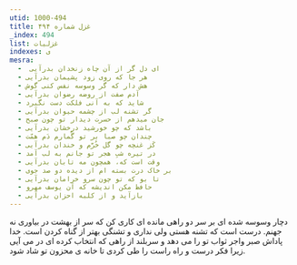 ```yaml
---
utid: 1000-494
title: غزل شماره ۴۹۴
_index: 494
list: غزلیات
indexes: ی
mesra:
  - ‌ ای دل گر از آن چاه زنخدان بدرآیی
  - هر جا که روی زود پشیمان بدرآیی
  - هش دار که گر وسوسه نفس کنی گوش
  - آدم صفت از روضه رضوان بدرآیی
  - شاید که به آنی فلکت دست نگیرد
  - گر تشنه لب از چشمه حیوان بدرآیی
  - جان میدهم از حسرت دیدار تو چون صبح
  - باشد که چو خورشید درخشان بدرآیی
  - چندان چو صبا بر تو گُمارم دَم همّت
  - کَز غنچه چو گل خُرَّم و خندان بدرآیی
  - در تیره شبِ هجر تو جانم به لب آمد
  - وقت است که، همچون مه تابان بدرآیی
  - بر خاک درت بسته ام از دیده دو صد جوی
  - تا بو که تو چون سرو خرامان بدرآیی
  - حافظ مکن اندیشه که آن یوسف مهرو
  - بازآید و از کلبه احزان بدرآیی
---
```

دچار وسوسه شده ای بر سر دو راهی مانده ای کاری کن که سر از بهشت در بیاوری نه جهنم. درست است که تشنه هستی ولی نداری و تشنگی بهتر از گناه کردن است. خدا پاداش صبر واجر ثواب تو را می دهد و سربلند از راهی که انتخاب کرده ای در می آیی زیرا فکر درست و راه راست را طی کردی تا خانه ی محزون تو شاد شود.
